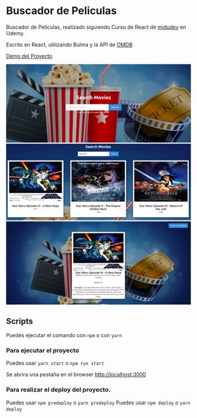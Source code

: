 # Buscador de Peliculas 

Buscador de Peliculas, realizado siguiendo Curso de React de [midudev](https://github.com/midudev) en Udemy.

Escrito en React, utilizando Bulma y la API de [OMDB](http://www.omdbapi.com/)

[Demo del Proyecto](https://oriananohemi.github.io/buscador-peliculas/)

<img src="./src/assets/Screenshot from 2020-09-14 17-53-53.png">
<img src="./src/assets/Screenshot from 2020-09-14 17-54-05.png">
<img src="./src/assets/Screenshot from 2020-09-14 17-54-24.png">


## Scripts

Puedes ejecutar el comando con `npm` o con `yarn`

### Para ejecutar el proyecto 

Puedes usar `yarn start` o  `npm run start`

Se abrira una pestaña en el browser [http://localhost:3000](http://localhost:3000)

### Para realizar el deploy del proyecto.

Puedes usar `npm predeploy` o `yarn predeploy`
Puedes usar `npm deploy` o `yarn deploy`
